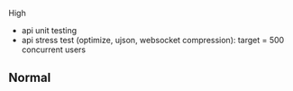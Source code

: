 
High
- api unit testing
- api stress test (optimize, ujson, websocket compression): target = 500 concurrent users

Normal
-
